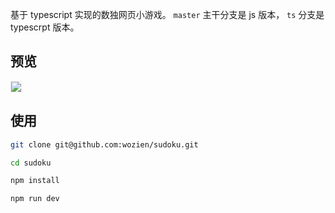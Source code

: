 基于 typescript 实现的数独网页小游戏。 `master` 主干分支是 js 版本， `ts` 分支是 typescrpt 版本。

## 预览

<img src="http://blog.inoob.xyz//github/20190612/1.jpg" style="border: 1px solid #eee"/>

## 使用

```bash
git clone git@github.com:wozien/sudoku.git

cd sudoku

npm install

npm run dev
```
